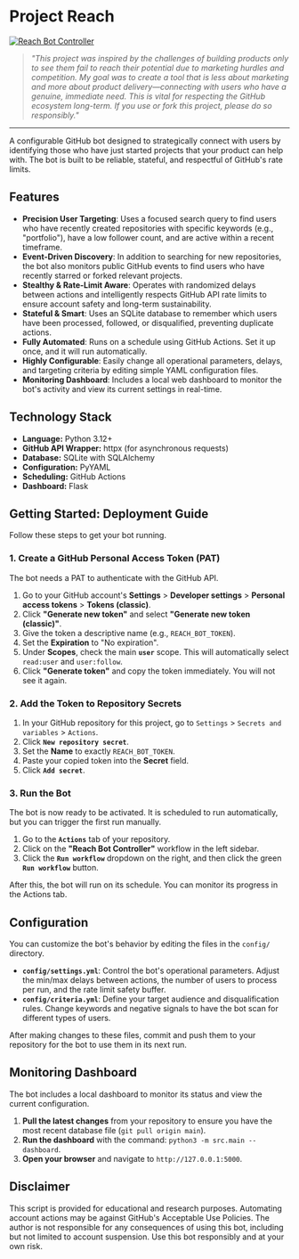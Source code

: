 # Project Reach 
[![Reach Bot Controller](https://github.com/felicityblueish/reach/actions/workflows/bot_controller.yml/badge.svg)](https://github.com/felicityblueish/reach/actions/workflows/bot_controller.yml)

> *"This project was inspired by the challenges of building products only to see them fail to reach their potential due to marketing hurdles and competition. My goal was to create a tool that is less about marketing and more about product delivery—connecting with users who have a genuine, immediate need. This is vital for respecting the GitHub ecosystem long-term. If you use or fork this project, please do so responsibly."*

---

A configurable GitHub bot designed to strategically connect with users by identifying those who have just started projects that your product can help with. The bot is built to be reliable, stateful, and respectful of GitHub's rate limits.

## Features

- **Precision User Targeting**: Uses a focused search query to find users who have recently created repositories with specific keywords (e.g., "portfolio"), have a low follower count, and are active within a recent timeframe.
- **Event-Driven Discovery**: In addition to searching for new repositories, the bot also monitors public GitHub events to find users who have recently starred or forked relevant projects.
- **Stealthy & Rate-Limit Aware**: Operates with randomized delays between actions and intelligently respects GitHub API rate limits to ensure account safety and long-term sustainability.
- **Stateful & Smart**: Uses an SQLite database to remember which users have been processed, followed, or disqualified, preventing duplicate actions.
- **Fully Automated**: Runs on a schedule using GitHub Actions. Set it up once, and it will run automatically.
- **Highly Configurable**: Easily change all operational parameters, delays, and targeting criteria by editing simple YAML configuration files.
- **Monitoring Dashboard**: Includes a local web dashboard to monitor the bot's activity and view its current settings in real-time.

## Technology Stack

- **Language:** Python 3.12+
- **GitHub API Wrapper:** httpx (for asynchronous requests)
- **Database:** SQLite with SQLAlchemy
- **Configuration:** PyYAML
- **Scheduling:** GitHub Actions
- **Dashboard:** Flask

## Getting Started: Deployment Guide

Follow these steps to get your bot running.

### 1. Create a GitHub Personal Access Token (PAT)

The bot needs a PAT to authenticate with the GitHub API.

1.  Go to your GitHub account's **Settings** > **Developer settings** > **Personal access tokens** > **Tokens (classic)**.
2.  Click **"Generate new token"** and select **"Generate new token (classic)"**.
3.  Give the token a descriptive name (e.g., `REACH_BOT_TOKEN`).
4.  Set the **Expiration** to "No expiration".
5.  Under **Scopes**, check the main **`user`** scope. This will automatically select `read:user` and `user:follow`.
6.  Click **"Generate token"** and copy the token immediately. You will not see it again.

### 2. Add the Token to Repository Secrets

1.  In your GitHub repository for this project, go to `Settings` > `Secrets and variables` > `Actions`.
2.  Click **`New repository secret`**.
3.  Set the **Name** to exactly `REACH_BOT_TOKEN`.
4.  Paste your copied token into the **Secret** field.
5.  Click **`Add secret`**.

### 3. Run the Bot

The bot is now ready to be activated. It is scheduled to run automatically, but you can trigger the first run manually.

1.  Go to the **`Actions`** tab of your repository.
2.  Click on the **"Reach Bot Controller"** workflow in the left sidebar.
3.  Click the **`Run workflow`** dropdown on the right, and then click the green **`Run workflow`** button.

After this, the bot will run on its schedule. You can monitor its progress in the Actions tab.

## Configuration

You can customize the bot's behavior by editing the files in the `config/` directory.

-   **`config/settings.yml`**: Control the bot's operational parameters. Adjust the min/max delays between actions, the number of users to process per run, and the rate limit safety buffer.
-   **`config/criteria.yml`**: Define your target audience and disqualification rules. Change keywords and negative signals to have the bot scan for different types of users.

After making changes to these files, commit and push them to your repository for the bot to use them in its next run.

## Monitoring Dashboard

The bot includes a local dashboard to monitor its status and view the current configuration.

1.  **Pull the latest changes** from your repository to ensure you have the most recent database file (`git pull origin main`).
2.  **Run the dashboard** with the command: `python3 -m src.main --dashboard`.
3.  **Open your browser** and navigate to `http://127.0.0.1:5000`.

## Disclaimer

This script is provided for educational and research purposes. Automating account actions may be against GitHub's Acceptable Use Policies. The author is not responsible for any consequences of using this bot, including but not limited to account suspension. Use this bot responsibly and at your own risk.
